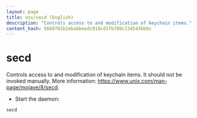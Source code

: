 ```yaml
---
layout: page
title: osx/secd (English)
description: "Controls access to and modification of keychain items."
content_hash: 5660701b2ebabbeedc918cd1fb780c234543bb6c
---
```

# secd

Controls access to and modification of keychain items.
It should not be invoked manually.
More information: <https://www.unix.com/man-page/mojave/8/secd>.

- Start the daemon:

`secd`
